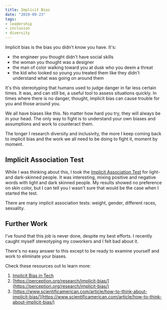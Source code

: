 ```yaml
---
title: Implicit Bias
date: "2019-09-23"
tags:
- leadership
- inclusion
- diversity
---
```


Implicit bias is the bias you didn't know you have. It's:
* the engineer you thought didn't have social skills
* the woman you thought was a designer
* the man of color walking toward you at dusk who you deem a threat
* the kid who looked so young you treated them like they didn't understand what was going on around them

It's this stereotyping that humans used to judge danger in far less certain times. It was, and can still be, a useful tool to assess situations quickly. In times where there is no danger, thought, implicit bias can cause trouble for you and those around you. 

We all have biases like this. No matter how hard you try, they will always be in your head. The only way to fight is to understand your own biases and assumptions and work to counteract them. 
<!-- more -->
The longer I research diversity and inclusivity, the more I keep coming back to implicit bias and the work we all need to be doing to fight it, moment by moment.

## Implicit Association Test
While I was thinking about this, I took the [Implicit Association Test](https://implicit.harvard.edu/implicit/takeatest.html) for light- and dark-skinned people. It was interesting, mixing positive and negative words with light and dark skinned people. My results showed no preference on skin color, but I can tell you I wasn't sure that would be the case when I started the test.

There are many implicit association tests: weight, gender, different races, sexuality.

## Further Work
I've found that this job is never done, despite my best efforts. I recently caught myself stereotyping my coworkers and I felt bad about it. 

There's no easy answer to this except to be ready to examine yourself and work to eliminate your biases. 

Check these resources out to learn more:
1. [Implicit Bias in Tech](https://technation.io/news/unconscious-bias-in-tech-get-over-it/)
1. [https://perception.org/research/implicit-bias/](https://perception.org/research/implicit-bias/)
1. [https://www.scientificamerican.com/article/how-to-think-about-implicit-bias/](https://www.scientificamerican.com/article/how-to-think-about-implicit-bias/)